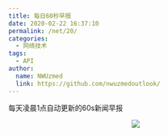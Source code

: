 ```yaml
---
title: 每日60秒早报
date: 2020-02-22 16:37:10
permalink: /net/20/
categories: 
  - 网络技术
tags: 
  - API
author: 
  name: NWUzmed
  link: https://github.com/nwuzmedoutlook/
---
```

每天凌晨1点自动更新的60s新闻早报
<!-- more -->

<div align="center"><img src="https://api.03c3.cn/zb/"></div>


<!-- ![每日60S早报](https://api.03c3.cn/zb/) -->
